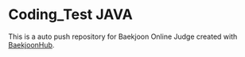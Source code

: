 # Coding_Test JAVA
This is a auto push repository for Baekjoon Online Judge created with [BaekjoonHub](https://github.com/BaekjoonHub/BaekjoonHub).

